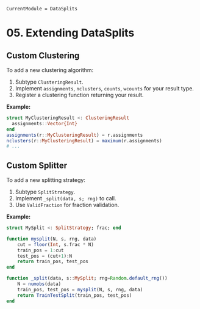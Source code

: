 ```@meta
CurrentModule = DataSplits
```

# 05. Extending DataSplits

## Custom Clustering

To add a new clustering algorithm:

1. Subtype `ClusteringResult`.
2. Implement `assignments`, `nclusters`, `counts`, `wcounts` for your result type.
3. Register a clustering function returning your result.

**Example:**

```julia
struct MyClusteringResult <: ClusteringResult
  assignments::Vector{Int}
end
assignments(r::MyClusteringResult) = r.assignments
nclusters(r::MyClusteringResult) = maximum(r.assignments)
# ...
```

## Custom Splitter

To add a new splitting strategy:

1. Subtype `SplitStrategy`.
2. Implement `_split(data, s; rng)` to call.
3. Use `ValidFraction` for fraction validation.

**Example:**

```julia
struct MySplit <: SplitStrategy; frac; end

function mysplit(N, s, rng, data)
    cut = floor(Int, s.frac * N)
    train_pos = 1:cut
    test_pos = (cut+1):N
    return train_pos, test_pos
end

function _split(data, s::MySplit; rng=Random.default_rng())
    N = numobs(data)
    train_pos, test_pos = mysplit(N, s, rng, data)
    return TrainTestSplit(train_pos, test_pos)
end
```
